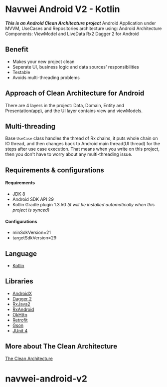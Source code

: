 # Navwei Android V2 - Kotlin

***This is an Android Clean Architecture  project***
Android Application under MVVM, UseCases and Repositories architecture using:
Android Architecture Components: ViewModel and LiveData
Rx2
Dagger 2 for Android

## Benefit

* Makes your new project clean
* Seperate UI, business logic and data sources' responsibilities
* Testable
* Avoids multi-threading problems

## Approach of Clean Architecture for Android
There are 4 layers in the project: Data, Domain, Entity and Presentation(app), and the UI layer contains view and viewModels.


## Multi-threading
Base `UseCase` class handles the thread of Rx chains, it puts  whole chain on IO thread, and then changes back to Android main thread(UI thread) for the steps after use case execution. That means when you write on this project, then you don't have to worry about any multi-threading issue.

## Requirements &amp; configurations
#### Requirements
- JDK 8
- Android SDK API 29
- Kotlin Gradle plugin 1.3.50 *(it will be installed automatically when this project is synced)*

#### Configurations
- minSdkVersion=21
- targetSdkVersion=29

## Language
*   [Kotlin](https://kotlinlang.org/)

## Libraries
*   [AndroidX](https://developer.android.com/jetpack/androidx)
*   [Dagger 2](https://google.github.io/dagger/)
*   [RxJava2](https://github.com/ReactiveX/RxJava/wiki/What's-different-in-2.0)
*   [RxAndroid](https://github.com/ReactiveX/RxAndroid)
*   [OkHttp](http://square.github.io/okhttp/)
*   [Retrofit](http://square.github.io/retrofit/)
*   [Gson](https://github.com/google/gson)
*   [JUnit 4](https://junit.org/junit4/)


## More about The Clean Architecture

[The Clean Architecture](https://8thlight.com/blog/uncle-bob/2012/08/13/the-clean-architecture.html)

# navwei-android-v2

